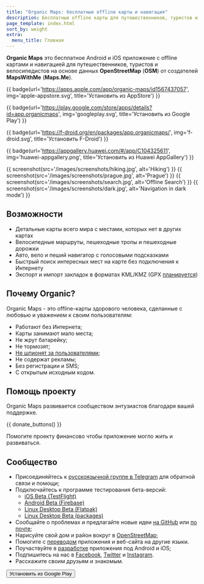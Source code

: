 ```yaml
---
title: "Organic Maps: бесплатные offline карты и навигация"
description: Бесплатные offline карты для путешественников, туристов и велосипедистов на основе данных OpenStreetMap от создателей MapsWithMe (Maps.Me)
page_template: index.html
sort_by: weight
extra:
  menu_title: Главная
---
```


**Organic Maps** это бесплатное Android и iOS приложение с offline картами и навигацией для путешественников, туристов и велосипедистов на основе данных **OpenStreetMap** (**OSM**) от создателей **MapsWithMe** (**Maps.Me**).

<p id='install'>

{{ badge(url='https://apps.apple.com/app/organic-maps/id1567437057', img='apple-appstore.svg', title='Установить из AppStore') }}

{{ badge(url='https://play.google.com/store/apps/details?id=app.organicmaps', img='googleplay.svg', title='Установить из Google Play') }}

{{ badge(url='https://f-droid.org/en/packages/app.organicmaps/', img='f-droid.svg', title='Установить F-Droid') }}

{{ badge(url='https://appgallery.huawei.com/#/app/C104325611', img='huawei-appgallery.png', title='Установить из Huawei AppGallery') }}

{{ screenshot(src='/images/screenshots/hiking.jpg', alt='Hiking') }}
{{ screenshot(src='/images/screenshots/prague.jpg', alt='Prague') }}
{{ screenshot(src='/images/screenshots/search.jpg', alt='Offline Search') }}
{{ screenshot(src='/images/screenshots/dark.jpg', alt='Navigation in dark mode') }}

## Возможности

- Детальные карты всего мира с местами, которых нет в других картах
- Велосипедные маршруты, пешеходные тропы и пешеходные дорожки
- Авто, вело и пеший навигатор с голосовыми подсказками
- Быстрый поиск интересных мест на карте без подключения к Интернету
- Экспорт и импорт закладок в форматах KML/KMZ (GPX [планируется](https://github.com/organicmaps/organicmaps/issues/624))

## Почему Organic?

Organic Maps - это offline-карты здорового человека, сделанные с любовью и уважением к своим пользователям:

- Работают без Интернета;
- Карты занимают мало места;
- Не жрут батарейку;
- Не тормозят;
- [Не шпионят за пользователями](https://reports.exodus-privacy.eu.org/en/reports/app.organicmaps/latest/);
- Не содержат рекламы;
- Без регистрации и SMS;
- С открытым исходным кодом.

## Помощь проекту

Organic Maps развивается сообществом энтузиастов благодаря вашей поддержке.

{{ donate_buttons() }}

Помогите проекту финансово чтобы приложение могло жить и развиваться.

## Сообщество

- Присоединяйтесь к [русскоязычной группе в Telegram](https://t.me/OrganicMapsRu) для обратной связи и помощи;
- Подключайтесь к программе тестирования бета-версий:
  * [iOS Beta (TestFlight)](https://testflight.apple.com/join/lrKCl08I)
  * [Android Beta (Firebase)](https://appdistribution.firebase.dev/i/9ec3bca5e2b47373)
  * [Linux Desktop Beta (Flatpak)](https://flathub.org/apps/details/app.organicmaps.desktop)
  * [Linux Desktop Beta (packages)](https://repology.org/project/organicmaps/versions)
- Сообщайте о проблемах и предлагайте новые идеи [на GitHub](https://github.com/organicmaps/organicmaps/issues) или [по почте](mailto:hello@organicmaps.app);
- Нарисуйте свой дом и район вокруг в [OpenStreetMap](https://openstreetmap.org);
- Помогите с [переводом](https://github.com/organicmaps/organicmaps/blob/master/docs/TRANSLATIONS.md) приложения и веб-сайта на другие языки.
- Поучаствуйте в [разработке](https://github.com/organicmaps/organicmaps/blob/master/docs/CONTRIBUTING.md) приложения под Android и iOS;
- Подпишитесь на нас в [Facebook](https://facebook.com/OrganicMaps), [Twitter](https://twitter.com/OrganicMapsApp) и [Instagram](https://instagram.com/organicmaps.app/).
- Расскажите своим друзьям и знакомым.

<button id='add' class='installButton'>
  Установить из Google Play
</button>

<script>
  // https://developers.google.com/web/fundamentals/app-install-banners/native
  window.addEventListener('beforeinstallprompt', (e) => {
    // Prevent Chrome 67 and earlier from automatically showing the prompt
    e.preventDefault();
    const add = document.getElementById('add');
    add.style.display = 'block';
    add.onclick = () => {
      e.prompt();
    }
  });
</script>
